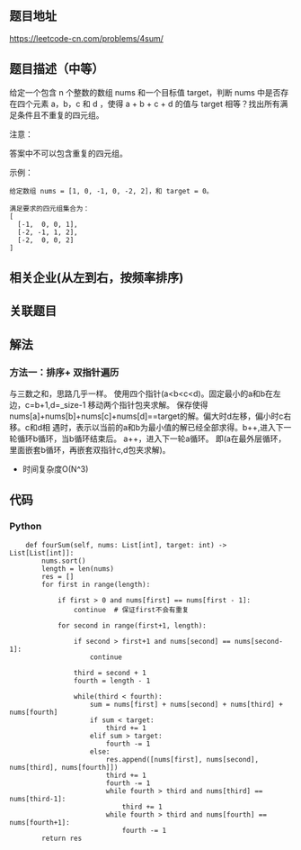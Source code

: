 ## 题目地址
<https://leetcode-cn.com/problems/4sum/>

## 题目描述（中等）

给定一个包含 n 个整数的数组 nums 和一个目标值 target，判断 nums 中是否存在四个元素 a，b，c 和 d ，使得 a + b + c + d 的值与 target 相等？找出所有满足条件且不重复的四元组。

注意：

答案中不可以包含重复的四元组。

示例：
```
给定数组 nums = [1, 0, -1, 0, -2, 2]，和 target = 0。

满足要求的四元组集合为：
[
  [-1,  0, 0, 1],
  [-2, -1, 1, 2],
  [-2,  0, 0, 2]
]

```

## 相关企业(从左到右，按频率排序)

## 关联题目


## 解法
### 方法一：排序+ 双指针遍历

与三数之和，思路几乎一样。
使用四个指针(a<b<c<d)。固定最小的a和b在左边，c=b+1,d=_size-1 移动两个指针包夹求解。
保存使得nums[a]+nums[b]+nums[c]+nums[d]==target的解。偏大时d左移，偏小时c右移。c和d相
遇时，表示以当前的a和b为最小值的解已经全部求得。b++,进入下一轮循环b循环，当b循环结束后。
a++，进入下一轮a循环。 即(a在最外层循环，里面嵌套b循环，再嵌套双指针c,d包夹求解)。


* 时间复杂度O(N^3)


## 代码
### Python
```
    def fourSum(self, nums: List[int], target: int) -> List[List[int]]:
        nums.sort()
        length = len(nums)
        res = []
        for first in range(length):

            if first > 0 and nums[first] == nums[first - 1]:
                continue  # 保证first不会有重复

            for second in range(first+1, length):

                if second > first+1 and nums[second] == nums[second-1]:
                    continue

                third = second + 1
                fourth = length - 1

                while(third < fourth):
                    sum = nums[first] + nums[second] + nums[third] + nums[fourth]
                    if sum < target:
                        third += 1
                    elif sum > target:
                        fourth -= 1
                    else:
                        res.append([nums[first], nums[second], nums[third], nums[fourth]])
                        third += 1
                        fourth -= 1
                        while fourth > third and nums[third] == nums[third-1]:
                            third += 1
                        while fourth > third and nums[fourth] == nums[fourth+1]:
                            fourth -= 1
        return res
```
